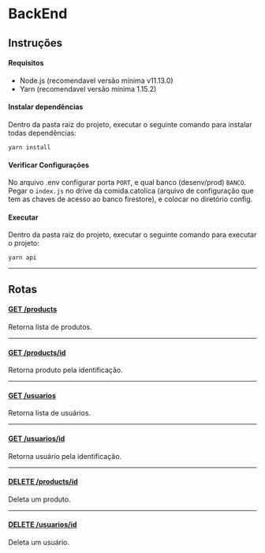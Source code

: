 # BackEnd

## Instruções

#### Requisitos

- Node.js (recomendavel versão mínima v11.13.0)
- Yarn (recomendavel versão mínima 1.15.2)
  
#### Instalar dependências

Dentro da pasta raiz do projeto, executar o seguinte comando para instalar todas dependências: 

`yarn install`

#### Verificar Configurações

No arquivo .env configurar porta `PORT`, e qual banco (desenv/prod) `BANCO`.
Pegar o `index.js` no drive da comida.catolica (arquivo de configuração que tem as chaves de acesso ao banco firestore), e colocar no diretório config.

#### Executar

Dentro da pasta raiz do projeto, executar o seguinte comando para executar o projeto: 

`yarn api`

****

## Rotas

#### [GET /products](https://github.com/catolicasc-social/api/issues/9)
Retorna lista de produtos.

------

#### [GET /products/id](https://github.com/catolicasc-social/api/issues/8)
Retorna produto pela identificação.

------

#### [GET /usuarios](https://github.com/catolicasc-social/api/issues/7)
Retorna lista de usuários.

------

#### [GET /usuarios/id](https://github.com/catolicasc-social/api/issues/6)
Retorna usuário pela identificação.

------

#### [DELETE /products/id](https://github.com/catolicasc-social/api/issues/5)
Deleta um produto.

------

#### [DELETE /usuarios/id](https://github.com/catolicasc-social/api/issues/4)
Deleta um usuário.

